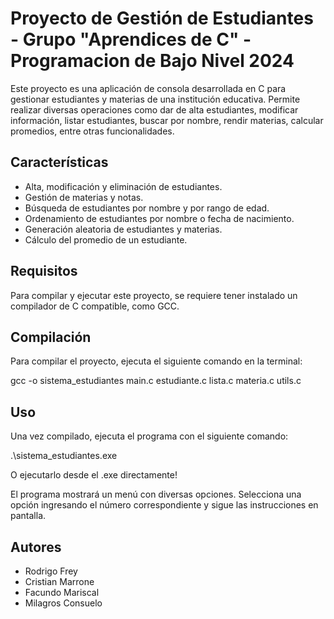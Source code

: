 # Proyecto de Gestión de Estudiantes - Grupo "Aprendices de C" - Programacion de Bajo Nivel 2024

Este proyecto es una aplicación de consola desarrollada en C para gestionar estudiantes y materias de una institución educativa. Permite realizar diversas operaciones como dar de alta estudiantes, modificar información, listar estudiantes, buscar por nombre, rendir materias, calcular promedios, entre otras funcionalidades.

## Características

- Alta, modificación y eliminación de estudiantes.
- Gestión de materias y notas.
- Búsqueda de estudiantes por nombre y por rango de edad.
- Ordenamiento de estudiantes por nombre o fecha de nacimiento.
- Generación aleatoria de estudiantes y materias.
- Cálculo del promedio de un estudiante.

## Requisitos

Para compilar y ejecutar este proyecto, se requiere tener instalado un compilador de C compatible, como GCC.

## Compilación

Para compilar el proyecto, ejecuta el siguiente comando en la terminal:

gcc -o sistema_estudiantes main.c estudiante.c lista.c materia.c utils.c

## Uso

Una vez compilado, ejecuta el programa con el siguiente comando:

.\sistema_estudiantes.exe

O ejecutarlo desde el .exe directamente!

El programa mostrará un menú con diversas opciones. Selecciona una opción ingresando el número correspondiente y sigue las instrucciones en pantalla.

## Autores

- Rodrigo Frey
- Cristian Marrone
- Facundo Mariscal
- Milagros Consuelo